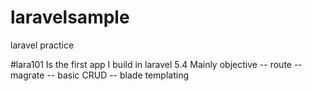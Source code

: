 # laravelsample
laravel practice 

#lara101
Is the first app I build in laravel 5.4
Mainly objective
-- route
-- magrate
-- basic CRUD
-- blade templating
